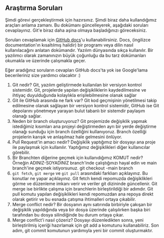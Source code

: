 ## Araştırma Soruları

Şimdi görevi gerçekleştirmek için hazırsınız. Şimdi biraz daha kullandığımız araçları anlama zamanı. Bu dokümanı güncelleyerek, aşağıdaki soruları cevaplayınız. Git'e biraz daha aşina olmaya başladığınızı göreceksiniz. 

Soruları cevaplamak için [GitHub docs](https://docs.github.com/en)'u kullanabilirsiniz. Docs, (ingilizce documentation'ın kısaltılmış halidir) bir programı veya dilin nasıl kullanılacağını anlatan dokümandır. Yazılım dünyasında sıkça kullanılır. Bir yazılımcı olarak zamanınızın büyük çoğunluğu da bu tarz dokümanları okumakla ve üzerinde çalışmakla geçer.

Eğer aradığınız soruların cevapları GitHub docs'ta yok ise Google'lama becerileriniz size yardımcı olacaktır :)

1. Git nedir?
Git, yazılım geliştirmede kullanılan bir versiyon kontrol sistemidir. Git, projelerde yapılan değişikliklerin kaydedilmesine ve ihtiyaç duyulduğunda kolaylıkla erişilebilmesine olanak sağlar
2. Git ile GitHub arasında ne fark var?
Git kod geçmişinin yönetilmesi takip edilmesine olanak sağlayan bir versiyon kontrol sistemidir, GitHub ise  Git depolarını yönetmeye yarayan bulut tabanlı bir sistemdir paylaşım olanağı sağlar.
3. Neden bir branch oluşturuyoruz? 
Git projemizde değişiklik yapmak istediğimiz kısımları ana projeyi değiştirmeden ayrı bir yerde değiştirme olanağı sunduğu için branch özelliğini kullanıyoruz. Branch özelliği projelerin karışık ve anlaşılmaz hale gelmesini önlüyor. 
4. Pull Request'in amacı nedir?
Değişiklik yaptığımız bir dosyayı ana proje ile paylaşmak için kullanılır. Yaptığımız değişiklikleri diğer kullanıcılar görebilir.
5. Bir Branchten diğerine geçmek için kullanıdığımız KOMUT nedir? Örneğin ADINIZ-SOYADINIZ branch'inde çalıştığınızı hayal edin ve main branch'ine geçmek istiyorsunuz.
git checkout -main branch
6. `git fetch`, `git merge` ve `git pull` arasındaki farklıarı açıklayınız. Bu konutlar ne yapar açıklayınız.
Git fetch kendi repomuzda değişiklikleri görme ve düzenleme imkanı verir ve veriler git dizininde güncellenir. Git merge ise birlikte çalışma için branchlerin birleştirildiği bir adımdır. Git pull komutu yapılan değişiklikleri kendi repomuzdan ana repoya direkt olarak getirir ve bu esnada çatışma ihtimalleri ortaya çıkabilir.
7. Merge conflict nedir?
Bir dosyanın aynı satırında birbiriyle çakışan bir değişiklik yapıldığında veya bir dosya üzerinde çalışılırken başka biri tarafından bu dosya silindiğinde bu durum ortaya çıkar.
8. Merge conflict'i nasıl çözeriz?
Dosyayı düzenledikten sonra, yeni birleştirilmiş içeriği hazırlamak için git add a komutunu kullanabiliriz. Son adım, git commit komutunun yardımıyla yeni bir commit oluşturmaktır.